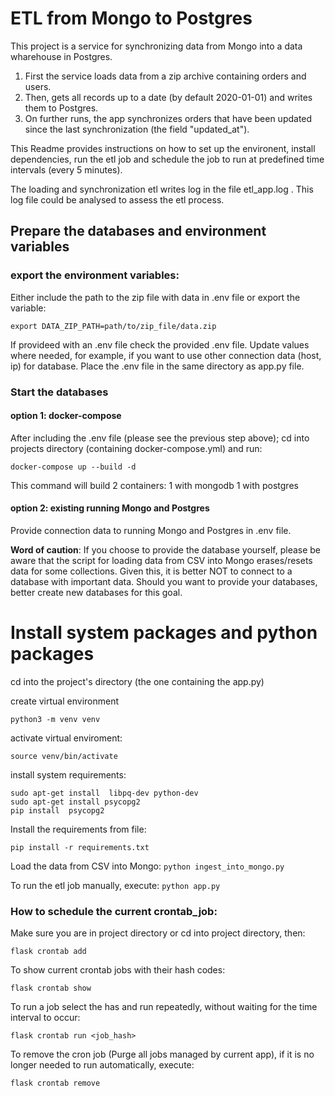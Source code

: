 # ETL from Mongo to Postgres

This project is a service for synchronizing data from Mongo
 into a data wharehouse in Postgres. 
 
 1. First the service
 loads data from a zip archive containing orders and users.
 2. Then, gets all records up to a date (by default 2020-01-01)
 and writes them to Postgres. 
 3. On further runs, the app
 synchronizes orders that have been updated since the last
 synchronization (the field "updated_at").
 
 
This Readme provides instructions on how to
 set up the environent, install dependencies, 
 run the etl job and schedule the job to run at 
 predefined time intervals (every 5 minutes).

The loading and synchronization etl writes
 log in the file etl_app.log .
This log file could be analysed to assess the etl process.


## Prepare the databases and environment variables

### export the environment variables:
Either include the path to the zip file with data
in .env file or export the variable:

`export DATA_ZIP_PATH=path/to/zip_file/data.zip`

If provideed with an .env file check the provided .env file. 
Update values where needed, for example, if you want to use other 
connection data (host, ip) for database.
Place the .env file in the same directory as app.py file.


### Start the databases

#### option 1: docker-compose
After including the .env file (please see the previous step above);
cd into projects directory (containing docker-compose.yml)
and run:

`docker-compose up --build -d`

This command will build 2 containers: 
1 with mongodb
1 with postgres

#### option 2: existing running Mongo and Postgres 
Provide connection data to running
Mongo and Postgres in .env file. 

**Word of caution**: If you choose to provide the database yourself, 
please be aware that the script for loading data from CSV 
into Mongo erases/resets data for some collections. 
Given this, it is better NOT to connect to a database with important data.
Should you want to provide your databases, better
 create new databases for this goal.

# Install system packages and python packages

cd into the project's directory (the one containing the app.py)

create virtual environment

`python3 -m venv venv`

activate virtual enviroment:

`source venv/bin/activate`

install system requirements:

```
sudo apt-get install  libpq-dev python-dev
sudo apt-get install psycopg2
pip install  psycopg2
```

Install the requirements from file:

`pip install -r requirements.txt`

Load the data from CSV into Mongo:
`python ingest_into_mongo.py`

To run the etl job manually, execute:
`python app.py`

### How to schedule the current crontab_job: 
Make sure you are in project directory or 
cd into project directory, then:

`flask crontab add`

To show current crontab jobs with their hash codes:

`flask crontab show`

To run a job select the has and run repeatedly, 
without waiting for the time interval to occur:

`flask crontab run <job_hash>`

To remove the cron job (Purge all jobs managed by current app),
 if it is no longer needed to run automatically, 
 execute:

`flask crontab remove`